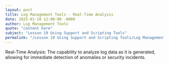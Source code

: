 ```yaml
---
layout: post
title: Log Management Tools - Real-Time Analysis
date: 2025-01-10 12:00:00 -0000
author: Log Management Tools
quote: "content here"
subject: "Lesson 19 Using Support and Scripting Tools"
permalink: "/Lesson 19 Using Support and Scripting Tools/Log Management Tools/Log Management Tools - Real-Time Analysis"
---
```


Real-Time Analysis: The capability to analyze log data as it is generated, allowing for immediate detection of anomalies or security incidents.
